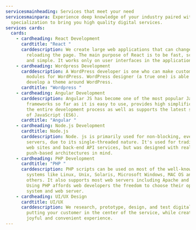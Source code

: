 ```yaml
---
servicesmainheading: Services that meet your need
servicesmainpara: Experience deep knowledge of your industry paired with service
  specialization to bring you high quality digital services.
services cards:
  cards:
    - cardheading: React Development
      cardtitle: "React "
      carddescription: We create large web applications that can change data, without
        reloading the page. The main purpose of React is to be fast, scalable,
        and simple. It works only on user interfaces in the application.
    - cardheading: Wordpress Development
      carddescription: A WordPress developer is one who can make custom plugins and
        modules for WordPress. WordPress designer (a true one) is able to
        develop a theme around WordPress.
      cardtitle: "Wordpress "
    - cardheading: Angular Development
      carddescription: Angular JS has become one of the most popular JavaScript
        frameworks so far as it is easy to use, provides high simplification to
        the entire development process as well as supports the latest standards
        of JavaScript (ES6).
      cardtitle: "Angular "
    - cardheading: Node.js Development
      cardtitle: Node.js
      carddescription: Node. js is primarily used for non-blocking, event-driven
        servers, due to its single-threaded nature. It's used for traditional
        web sites and back-end API services, but was designed with real-time,
        push-based architectures in mind.
    - cardheading: PHP Development
      cardtitle: "PHP "
      carddescription: PHP scripts can be used on most of the well-known operating
        systems like Linux, Unix, Solaris, Microsoft Windows, MAC OS and many
        others. It also supports most web servers including Apache and IIS.
        Using PHP affords web developers the freedom to choose their operating
        system and web server.
    - cardheading: UI/UX Design
      cardtitle: UI/UX
      carddescription: We research, prototype, design, and test digital products,
        putting your customer in the center of the service, while creating a
        joyful and convenient experience.
---
```

